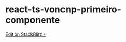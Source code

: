 # react-ts-voncnp-primeiro-componente

[Edit on StackBlitz ⚡️](https://stackblitz.com/edit/react-ts-vnt9ee)